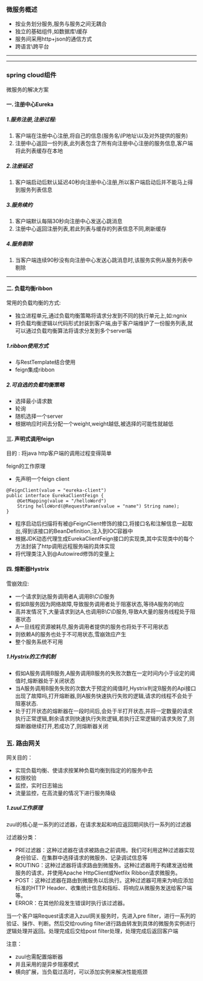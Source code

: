 ### 微服务概述
- 按业务划分服务,服务与服务之间无耦合
- 独立的基础组件,如数据库\缓存
- 服务间采用http+json的通信方式
- 跨语言\跨平台
---
---

### spring cloud组件
微服务的解决方案

#### 一. 注册中心Eureka

##### 1.服务注册,注册过程:
1. 客户端在注册中心注册,将自己的信息(服务名\IP地址\以及对外提供的服务)
2. 注册中心返回一份列表,此列表包含了所有向注册中心注册的服务信息,客户端将此列表缓存在本地

##### 2.注册延迟
1. 客户端启动后默认延迟40秒向注册中心注册,所以客户端启动后并不能马上得到服务列表信息

##### 3.服务续约
1. 客户端默认每隔30秒向注册中心发送心跳消息
2. 注册中心返回注册列表,若此列表与缓存的列表信息不同,刷新缓存

##### 4.服务剔除
1. 当客户端连续90秒没有向注册中心发送心跳消息时,该服务实例从服务列表中剔除
---
#### 二. 负载均衡ribbon
常用的负载均衡的方式:
- 独立进程单元,通过负载均衡策略将请求分发到不同的执行单元上,如:ngnix
- 将负载均衡逻辑以代码形式封装到客户端,由于客户端维护了一份服务列表,就可以通过负载均衡算法将请求分发到多个server端
##### 1.ribbon使用方式
- 与RestTemplate结合使用
- feign集成ribbon
##### 2.可自选的负载均衡策略
- 选择最小请求数
- 轮询
- 随机选择一个server
- 根据响应时间去分配一个weight,weight越低,被选择的可能性就越低

#### 三. 声明式调用feign     
目的 : 将java http客户端的调用过程变得简单

feign的工作原理
- 先声明一个feign client
```
@FeignClient(value = "eureka-client")
public interface EurekaClientFeign {
    @GetMapping(value = "/helloWord")
    String helloWord(@RequestParam(value = "name") String name);
}
```
- 程序启动后扫描将有被@FeignClient修饰的接口,将接口名和注解信息一起取出,得到该接口的BeanDefinition,注入到IOC容器中
- 根据JDK动态代理生成EurekaClientFeign接口的实现类,其中实现类中的每个方法封装了http调用远程服务端的具体实现
- 将代理类注入到@Autowired修饰的变量上

#### 四. 熔断器Hystrix
雪崩效应:
- 一个请求到达服务调用者A,调用B\C\D服务
- 假如B服务因为网络故障,导致服务调用者处于阻塞状态,等待A服务的响应
- 高并发情况下,大量请求到达A,也调用B\C\D服务,导致A大量的服务线程处于阻塞状态
- A一旦线程资源被耗尽,服务调用者提供的服务也将处于不可用状态
- 则依赖A的服务也处于不可用状态,雪崩效应产生
- 整个服务系统不可用

##### 1.Hystrix的工作机制
- 假如A服务调用B服务,A服务调用B服务的失败次数在一定时间内小于设定的阈值时,熔断器处于关闭状态
- 当A服务调用B服务失败的次数大于预定的阈值时,Hystrix判定B服务的Api接口出现了故障吗,打开熔断器,则A服务快速执行失败的逻辑,请求的线程不会处于阻塞状态.
- 处于打开状态的熔断器在一段时间后,会处于半打开状态,并将一定数量的请求执行正常逻辑,剩余请求则快速执行失败逻辑,若执行正常逻辑的请求失败了,则熔断器继续打开,若成功了,则熔断器关闭 

### 五. 路由网关
网关目的：
- 实现负载均衡、使请求按某种负载均衡到指定的的服务中去
- 权限校验
- 监控，实时日志输出
- 流量监控，在高流量的情况下进行服务降级


##### 1.zuul工作原理
zuul的核心是一系列的过滤器，在请求发起和响应返回期间执行一系列的过滤器

过滤器分类：
- PRE过滤器：这种过滤器在请求被路由之前调用。我们可利用这种过滤器实现身份验证、在集群中选择请求的微服务、记录调试信息等
- ROUTING：这种过滤器将请求路由到微服务。这种过滤器用于构建发送给微服务的请求，并使用Apache HttpClient或Netfilx Ribbon请求微服务。
- POST：这种过滤器在路由到微服务以后执行。这种过滤器可用来为响应添加标准的HTTP Header、收集统计信息和指标、将响应从微服务发送给客户端等。
- ERROR：在其他阶段发生错误时执行该过滤器。

当一个客户端Request请求进入zuul网关服务时，先进入pre filter，进行一系列的验证、操作、判断。然后交给routing filter进行路由转发到具体的微服务实例进行逻辑处理并返回。处理完成后交给post filter处理，处理完成后返回客户端

注意：
- zuul也需配置熔断器
- 并且采用的是异步阻塞模式
- 横向扩展，当负载过高时，可以添加实例来解决性能瓶颈





